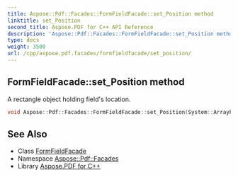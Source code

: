 ```yaml
---
title: Aspose::Pdf::Facades::FormFieldFacade::set_Position method
linktitle: set_Position
second_title: Aspose.PDF for C++ API Reference
description: 'Aspose::Pdf::Facades::FormFieldFacade::set_Position method. A rectangle object holding field''s location in C++.'
type: docs
weight: 3500
url: /cpp/aspose.pdf.facades/formfieldfacade/set_position/
---
```

## FormFieldFacade::set_Position method


A rectangle object holding field's location.

```cpp
void Aspose::Pdf::Facades::FormFieldFacade::set_Position(System::ArrayPtr<float> value)
```

## See Also

* Class [FormFieldFacade](../)
* Namespace [Aspose::Pdf::Facades](../../)
* Library [Aspose.PDF for C++](../../../)
